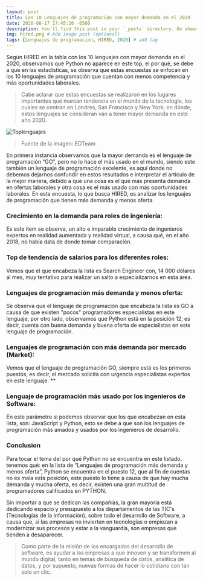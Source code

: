```yaml
---
layout: post
title: Los 10 Lenguajes de programacion con mayor demanda en el 2020
date: 2020-08-17 17:45:20 -0500
description: You’ll find this post in your `_posts` directory. Go ahead and edit it and re-build the site to see your changes. # Add post description (optional)
img: hired.png # Add image post (optional)
tags: [Lenguajes de programacion, HIRED, 2020] # add tag
---
```

Según HIRED en la tabla con los 10 lenguajes con mayor demanda en el 2020, observamos que Python no aparece en este top, el por qué, se debe a que en las estadísticas, se observa que estas encuestas se enfocan en los 10 lenguajes de programación que cuentan con menos competencia y más oportunidades laborales.

>Cabe aclarar que estas encuestas se realizaron en los lugares importantes que marcan tendencia en el mundo de la tecnología, los cuales se centran en Londres, San Francisco y New York; en dónde, estos lenguajes se consideran van a tener mayor demanda en este año 2020.

![Toplenguajes]({{site.baseurl}}/assets/img/lenguajes.jpg)
> Fuente de la imagen: EDTeam

En primera instancia observamos que la mayor demanda es el lenguaje de programación “GO”, pero no lo hace el más usado en el mundo, siendo este también un lenguaje de programación excelente, es aquí donde no debemos dejarnos confundir en estos resultados e interpretar el artículo de la mejor manera, debido a que una cosa es el que más presenta demanda en ofertas laborales y otra cosa es el más usado con más oportunidades laborales. En esta encuesta, lo que busca HIRED, es analizar los lenguajes de programación que tienen más demanda y menos oferta.

### Crecimiento en la demanda para roles de ingeniería:
Es este ítem se observa, un alto e imparable crecimiento de ingenieros expertos en realidad aumentada y realidad virtual, a causa qué, en el año 2018, no había data de donde tomar comparación.

### Top de tendencia de salarios para los diferentes roles:
Vemos que el que encabeza la lista es Search Engineer con, 14 000 dólares al mes, muy tentativo para realizar un salto a especializarnos en esta área.

### Lenguajes de programación más demanda y menos oferta:
Se observa que el lenguaje de programación que encabeza la lista es GO a causa de que existen "pocos" programadores especialistas en este lenguaje, por otro lado, observamos que Python está en la posición 12, es decir, cuenta con buena demanda y buena oferta de especialistas en este lenguaje de programación.

### Lenguajes de programación con más demanda por mercado (Market):
Vemos que el lenguaje de programación GO, siempre está es los primeros puestos, es decir, el mercado solicita con urgencia especialistas expertos en este lenguaje.  **

### Lenguaje de programación más usado por los ingenieros de Software:
En este parámetro si podemos observar que los que encabezan en esta lista, son: JavaScript y Python, esto se debe a que son los lenguajes de programación más amados y usados por los ingenieros de desarrollo.

### Conclusion
Para tocar el tema del por qué Python no se encuentra en este listado, tenemos qué: en la lista de “Lenguajes de programación más demanda y menos oferta”, Python se encuentra en el puesto 12, que al fin de cuentas no es mala esta posición, este puesto lo tiene a causa de que hay mucha demanda y mucha oferta, es decir, existen una gran multitud de programadores calificados en PYTHON.

Sin importar a que se dedican las compañías, la gran mayoría está dedicando espacio y presupuesto a los departamentos de las TIC's (Tecnologías de la Información), sobre todo el desarrollo de Software, a causa que, si las empresas no invierten en tecnologías o empiezan a modernizar sus procesos y estar a la vanguardia, son empresas que tienden a desaparecer.

>Como parte de la misión de los encargados del desarrollo de software, es ayudar a las empresas a que innoven y se transformen al mundo digital, tanto en temas de búsqueda de datos, analítica de datos, y por supuesto, nuevas formas de hacer lo cotidiano con tan solo un clic.
